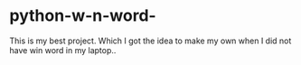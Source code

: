 # python-w-n-word-
This is my best project. Which I got the idea to make my own when
I did not have win word in my laptop..

